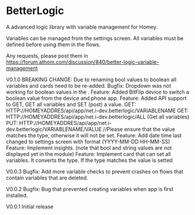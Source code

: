 # BetterLogic
A advanced logic library with variable management for Homey.

Variables can be managed from the settings screen. All variables must be defined before using them in the flows.

Any requests, please post them in https://forum.athom.com/discussion/840/better-logic-variable-management

V0.1.0
BREAKING CHANGE: Due to renaming bool values to boolean all variables and cards need to be re-added.
Bugfix: Dropdown was not working for boolean values in the .
Feature: Added BitFlip device to switch a boolean value from the device and phone app.
Feature: Added API support to GET, GET all variables and SET (post) a value.
    GET: HTTP://HOMEYADDRES/api/app/net.i-dev.betterlogic/VARIABLENAME
	GET: HTTP://HOMEYADDRES/api/app/net.i-dev.betterlogic/ALL (Get all variables)
	PUT: HTTP://HOMEYADDRES/api/app/net.i-dev.betterlogic/VARIABLENAME/VALUE  //Please ensure that the value matches the type, otherwise it will not be set.
Feature: Add date time last changed to settings screen with format (YYYY-MM-DD HH-MM-SS)
Feature: Implement insights. (note that bool and string values are not displayed yet in the module)
Feature: Implement card that can set all variables. It converts the type. If the type matches the value is setted

V0.0.3
Bugfix: Add more variable checks to prevent crashes on flows that contain variables that are deleted.

V0.0.2
Bugfix: Bug that prevented creating variables when app is first installed. 

V0.0.1
Initial release